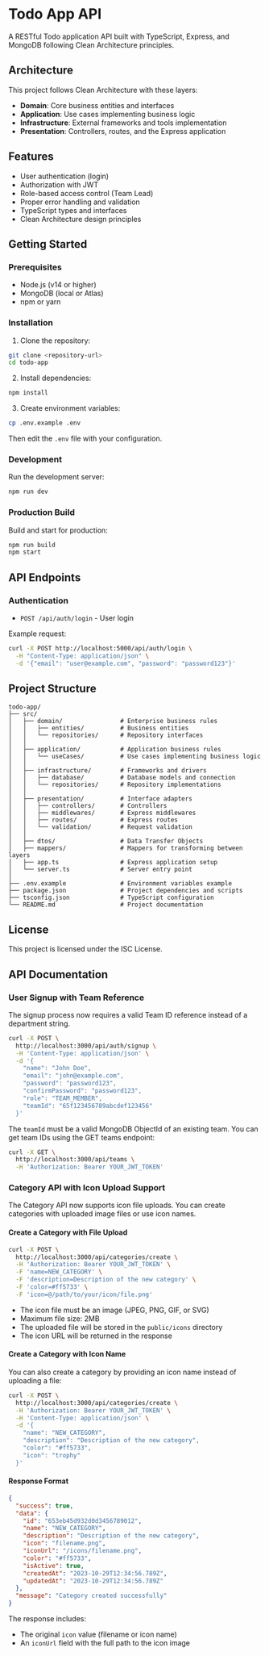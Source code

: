 # Todo App API

A RESTful Todo application API built with TypeScript, Express, and MongoDB following Clean Architecture principles.

## Architecture

This project follows Clean Architecture with these layers:

- **Domain**: Core business entities and interfaces
- **Application**: Use cases implementing business logic
- **Infrastructure**: External frameworks and tools implementation
- **Presentation**: Controllers, routes, and the Express application

## Features

- User authentication (login)
- Authorization with JWT
- Role-based access control (Team Lead)
- Proper error handling and validation
- TypeScript types and interfaces
- Clean Architecture design principles

## Getting Started

### Prerequisites

- Node.js (v14 or higher)
- MongoDB (local or Atlas)
- npm or yarn

### Installation

1. Clone the repository:
```bash
git clone <repository-url>
cd todo-app
```

2. Install dependencies:
```bash
npm install
```

3. Create environment variables:
```bash
cp .env.example .env
```
Then edit the `.env` file with your configuration.

### Development

Run the development server:
```bash
npm run dev
```

### Production Build

Build and start for production:
```bash
npm run build
npm start
```

## API Endpoints

### Authentication

- `POST /api/auth/login` - User login

Example request:
```bash
curl -X POST http://localhost:5000/api/auth/login \
  -H "Content-Type: application/json" \
  -d '{"email": "user@example.com", "password": "password123"}'
```

## Project Structure

```
todo-app/
├── src/
│   ├── domain/                # Enterprise business rules
│   │   ├── entities/          # Business entities
│   │   └── repositories/      # Repository interfaces
│   │
│   ├── application/           # Application business rules
│   │   └── useCases/          # Use cases implementing business logic
│   │
│   ├── infrastructure/        # Frameworks and drivers
│   │   ├── database/          # Database models and connection
│   │   └── repositories/      # Repository implementations
│   │
│   ├── presentation/          # Interface adapters
│   │   ├── controllers/       # Controllers
│   │   ├── middlewares/       # Express middlewares
│   │   ├── routes/            # Express routes
│   │   └── validation/        # Request validation
│   │
│   ├── dtos/                  # Data Transfer Objects
│   ├── mappers/               # Mappers for transforming between layers
│   ├── app.ts                 # Express application setup
│   └── server.ts              # Server entry point
│
├── .env.example               # Environment variables example
├── package.json               # Project dependencies and scripts
├── tsconfig.json              # TypeScript configuration
└── README.md                  # Project documentation
```

## License

This project is licensed under the ISC License.

## API Documentation

### User Signup with Team Reference

The signup process now requires a valid Team ID reference instead of a department string.

```bash
curl -X POST \
  http://localhost:3000/api/auth/signup \
  -H 'Content-Type: application/json' \
  -d '{
    "name": "John Doe",
    "email": "john@example.com",
    "password": "password123",
    "confirmPassword": "password123",
    "role": "TEAM_MEMBER",
    "teamId": "65f123456789abcdef123456"
  }'
```

The `teamId` must be a valid MongoDB ObjectId of an existing team. You can get team IDs using the GET teams endpoint:

```bash
curl -X GET \
  http://localhost:3000/api/teams \
  -H 'Authorization: Bearer YOUR_JWT_TOKEN'
```

### Category API with Icon Upload Support

The Category API now supports icon file uploads. You can create categories with uploaded image files or use icon names.

#### Create a Category with File Upload

```bash
curl -X POST \
  http://localhost:3000/api/categories/create \
  -H 'Authorization: Bearer YOUR_JWT_TOKEN' \
  -F 'name=NEW_CATEGORY' \
  -F 'description=Description of the new category' \
  -F 'color=#ff5733' \
  -F 'icon=@/path/to/your/icon/file.png'
```

- The icon file must be an image (JPEG, PNG, GIF, or SVG)
- Maximum file size: 2MB
- The uploaded file will be stored in the `public/icons` directory
- The icon URL will be returned in the response

#### Create a Category with Icon Name

You can also create a category by providing an icon name instead of uploading a file:

```bash
curl -X POST \
  http://localhost:3000/api/categories/create \
  -H 'Authorization: Bearer YOUR_JWT_TOKEN' \
  -H 'Content-Type: application/json' \
  -d '{
    "name": "NEW_CATEGORY",
    "description": "Description of the new category",
    "color": "#ff5733",
    "icon": "trophy"
  }'
```

#### Response Format

```json
{
  "success": true,
  "data": {
    "id": "653eb45d932d0d3456789012",
    "name": "NEW_CATEGORY",
    "description": "Description of the new category",
    "icon": "filename.png",
    "iconUrl": "/icons/filename.png",
    "color": "#ff5733",
    "isActive": true,
    "createdAt": "2023-10-29T12:34:56.789Z",
    "updatedAt": "2023-10-29T12:34:56.789Z"
  },
  "message": "Category created successfully"
}
```

The response includes:
- The original `icon` value (filename or icon name)
- An `iconUrl` field with the full path to the icon image 